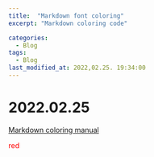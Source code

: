 ```yaml
---
title:  "Markdown font coloring"
excerpt: "Markdown coloring code"

categories:
  - Blog
tags:
  - Blog
last_modified_at: 2022,02.25. 19:34:00
---
```


# 2022.02.25

[Markdown coloring manual](https://geniewishescometrue.tistory.com/101) <br>

<span style = 'color: red'> red </span>